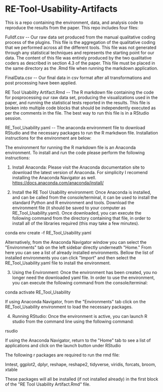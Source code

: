 # RE-Tool-Usability-Artifacts
This is a repo containing the environment, data, and analysis code to reproduce the results from the paper. This repo includes four files:

Fulldf.csv -- Our raw data set produced from the manual qualitative coding process of the plugins. This file is the aggregation of the qualitative coding that we performed across all the different tools. This file was not generated through any statistical techniques and represents the starting point for our data. The content of this file was entirely produced by the two qualitative coders as described in section 4.3 of the paper. This file must be placed in the same directory as the .Rmd file when running the markdown application.

FinalData.csv -- Our final data in csv format after all transformations and post processing have been applied.

RE Tool Usability Artifact.Rmd -- The R markdown file containing the code for posprocessing our raw data set, producing the visualizations used in the paper, and running the statistical tests reported in the results. This file is broken into multiple code blocks that should be independently executed as per the comments in the file. The best way to run this file is in a RStudio session.

RE_Tool_Usability.yaml -- The anaconda environment file to download RStudio and the necessary packages to run the R markdwon file. Installation instructions for the environment are below:

The environment for running the R markdown file is an Anaconda environment. To install and run the code please perform the following instructions:

1. Install Anaconda: Please visit the Anaconda documentation site to download the latest version of Anaconda. For simplicity I recomend installing the Anaconda Navigator as well. https://docs.anaconda.com/anaconda/install/

2. Install the RE Tool Usability environment: Once Anaconda is installed, and can be called from the console/terminal, it can be used to install the standard Python and R environment and tools. Download the environment file (it should be saved to your computer as RE_Tool_Usability.yaml). Once downloaded, you can execute the following command from the directory containing that file, in order to install all of the libraries required (this may take a few minutes).

  conda env create -f RE_Tool_Usability.yaml

  Alternatively, from the Anaconda Navigator window you can select the "Environments" tab on the left sidebar directly underneath "Home." From here you can see a list of  already installed environments. Bellow the list of installed environments you can click "Import" and then select the RE_Tool_Usability.yaml file to install the   environment.

3. Using the Environment: Once the environment has been created, you no longer need the downloaded yaml file. In order to use the environment, you can execute the      following command from the console/terminal:

  conda activate RE_Tool_Usability

  If using Anaconda Navigator, from the "Environments" tab click on the RE_Tool_Usability environment to load the necessary packages.

4. Running RStudio: Once the environment is active, you can launch R studio from the command line using the following command:

  rsudio

  If using the Anaconda Navigator, return to the "Home" tab to see a list of applications and click on the launch button under RStudio
  
  
The following r packages are required to run the rmd file:

lmtest, ggplot2, dplyr, reshape, reshape2, tidyverse, viridis, forcats, broom, xtable

These packages will all be installed (if not installed already) in the first block of the "RE Tool Usability Artifact.Rmd" file.
